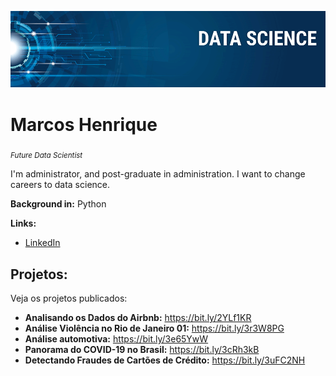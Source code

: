 

<p align="center">
  <img src="banner.png" >
</p>

# Marcos Henrique
<sub>*Future Data Scientist*</sub>

I'm administrator, and post-graduate in administration. I want to change careers to data science. 

**Background in:** Python

**Links:**

* [LinkedIn](https://www.linkedin.com/in/marcoshenriquec/)



## Projetos:
Veja os projetos publicados:

* **Analisando os Dados do Airbnb:** https://bit.ly/2YLf1KR
* **Análise Violência no Rio de Janeiro 01:** https://bit.ly/3r3W8PG
* **Análise automotiva:** https://bit.ly/3e65YwW
* **Panorama do COVID-19 no Brasil:** https://bit.ly/3cRh3kB
* **Detectando Fraudes de Cartões de Crédito:** https://bit.ly/3uFC2NH

 


